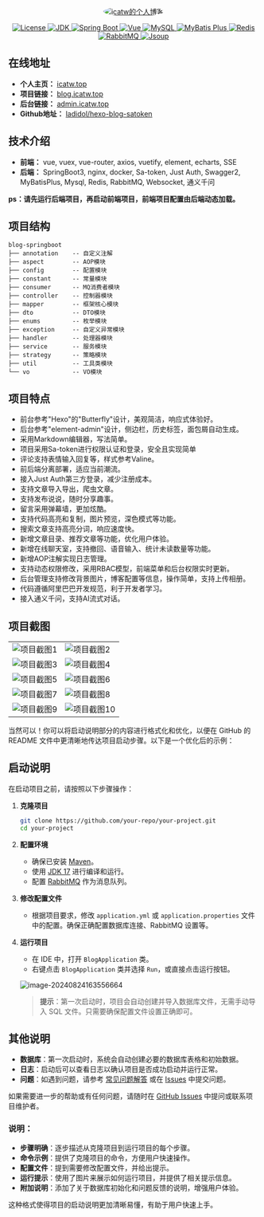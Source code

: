 


<p align="center">
  <a href="http://blog.icatw.top">
    <img src="http://www.static.icatw.top/config/logo.png" alt="icatw的个人博客" style="border-radius: 50%; max-width: 150px;">
  </a>
</p>


<p align="center">
  <a target="_blank" href="https://github.com/ladidol/hexo-blog-satoken">
    <img src="https://img.shields.io/hexpm/l/plug.svg" alt="License"/>
    <img src="https://img.shields.io/badge/JDK-17+-green.svg" alt="JDK"/>
    <img src="https://img.shields.io/badge/springboot-3.2.3.RELEASE-green" alt="Spring Boot"/>
    <img src="https://img.shields.io/badge/vue-2.5.17-green" alt="Vue"/>
    <img src="https://img.shields.io/badge/mysql-8.0.20-green" alt="MySQL"/>
    <img src="https://img.shields.io/badge/mybatis--plus-3.4.0-green" alt="MyBatis Plus"/>
    <img src="https://img.shields.io/badge/redis-6.0.5-green" alt="Redis"/>
    <img src="https://img.shields.io/badge/rabbitmq-3.8.5-green" alt="RabbitMQ"/>
    <img src="https://img.shields.io/badge/jsoup-3.8.5-green" alt="Jsoup"/>
  </a>
</p>


## 在线地址

- **个人主页：** [icatw.top](http://icatw.top)
- **项目链接：** [blog.icatw.top](http://blog.icatw.top)
- **后台链接：** [admin.icatw.top](http://admin.icatw.top)
- **Github地址：** [ladidol/hexo-blog-satoken](https://github.com/ladidol/hexo-blog-satoken)

## 技术介绍

- **前端：** vue, vuex, vue-router, axios, vuetify, element, echarts, SSE
- **后端：** SpringBoot3, nginx, docker, Sa-token, Just Auth, Swagger2, MyBatisPlus, Mysql, Redis, RabbitMQ, Websocket, 通义千问

**ps：请先运行后端项目，再启动前端项目，前端项目配置由后端动态加载。**

## 项目结构

```plaintext
blog-springboot
├── annotation    -- 自定义注解
├── aspect        -- AOP模块
├── config        -- 配置模块
├── constant      -- 常量模块
├── consumer      -- MQ消费者模块
├── controller    -- 控制器模块
├── mapper        -- 框架核心模块
├── dto           -- DTO模块
├── enums         -- 枚举模块
├── exception     -- 自定义异常模块
├── handler       -- 处理器模块
├── service       -- 服务模块
├── strategy      -- 策略模块
├── util          -- 工具类模块
└── vo            -- VO模块
```

## 项目特点

- 前台参考"Hexo"的"Butterfly"设计，美观简洁，响应式体验好。
- 后台参考"element-admin"设计，侧边栏，历史标签，面包屑自动生成。
- 采用Markdown编辑器，写法简单。
- 项目采用Sa-token进行权限认证和登录，安全且实现简单
- 评论支持表情输入回复等，样式参考Valine。
- 前后端分离部署，适应当前潮流。
- 接入Just Auth第三方登录，减少注册成本。
- 支持文章导入导出，爬虫文章。
- 支持发布说说，随时分享趣事。
- 留言采用弹幕墙，更加炫酷。
- 支持代码高亮和复制，图片预览，深色模式等功能。
- 搜索文章支持高亮分词，响应速度快。
- 新增文章目录、推荐文章等功能，优化用户体验。
- 新增在线聊天室，支持撤回、语音输入、统计未读数量等功能。
- 新增AOP注解实现日志管理。
- 支持动态权限修改，采用RBAC模型，前端菜单和后台权限实时更新。
- 后台管理支持修改背景图片，博客配置等信息，操作简单，支持上传相册。
- 代码遵循阿里巴巴开发规范，利于开发者学习。
- 接入通义千问，支持AI流式对话。

## 项目截图

<table align="center"> <tr> <td><img src="https://picgo-iamges.oss-cn-hangzhou.aliyuncs.com/img/image-20240824161845988.png" alt="项目截图1" style="max-width: 100%; height: auto;"/></td> <td><img src="https://picgo-iamges.oss-cn-hangzhou.aliyuncs.com/img/image-20240824161929300.png" alt="项目截图2" style="max-width: 100%; height: auto;"/></td> </tr> <tr> <td><img src="https://picgo-iamges.oss-cn-hangzhou.aliyuncs.com/img/image-20240824161943272.png" alt="项目截图3" style="max-width: 100%; height: auto;"/></td> <td><img src="https://picgo-iamges.oss-cn-hangzhou.aliyuncs.com/img/image-20240824162042865.png" alt="项目截图4" style="max-width: 100%; height: auto;"/></td> </tr> <tr> <td><img src="https://picgo-iamges.oss-cn-hangzhou.aliyuncs.com/img/image-20240824162109205.png" alt="项目截图5" style="max-width: 100%; height: auto;"/></td> <td><img src="https://picgo-iamges.oss-cn-hangzhou.aliyuncs.com/img/image-20240824162205169.png" alt="项目截图6" style="max-width: 100%; height: auto;"/></td> </tr> <tr> <td><img src="https://picgo-iamges.oss-cn-hangzhou.aliyuncs.com/img/image-20240824162228513.png" alt="项目截图7" style="max-width: 100%; height: auto;"/></td> <td><img src="https://picgo-iamges.oss-cn-hangzhou.aliyuncs.com/img/image-20240824162244487.png" alt="项目截图8" style="max-width: 100%; height: auto;"/></td> </tr> <tr> <td><img src="https://picgo-iamges.oss-cn-hangzhou.aliyuncs.com/img/image-20240824162308716.png" alt="项目截图9" style="max-width: 100%; height: auto;"/></td> <td><img src="https://picgo-iamges.oss-cn-hangzhou.aliyuncs.com/img/image-20240824162329195.png" alt="项目截图10" style="max-width: 100%; height: auto;"/></td> </tr> </table> 

当然可以！你可以将启动说明部分的内容进行格式化和优化，以便在 GitHub 的 README 文件中更清晰地传达项目启动步骤。以下是一个优化后的示例：


## 启动说明

在启动项目之前，请按照以下步骤操作：

1. **克隆项目**

   ```bash
   git clone https://github.com/your-repo/your-project.git
   cd your-project
   ```

2. **配置环境**

    - 确保已安装 [Maven](https://maven.apache.org/)。
    - 使用 [JDK 17](https://www.oracle.com/java/technologies/javase-jdk17-downloads.html) 进行编译和运行。
    - 配置 [RabbitMQ](https://www.rabbitmq.com/download.html) 作为消息队列。

3. **修改配置文件**

    - 根据项目要求，修改 `application.yml` 或 `application.properties` 文件中的配置。确保正确配置数据库连接、RabbitMQ 设置等。

4. **运行项目**

    - 在 IDE 中，打开 `BlogApplication` 类。
    - 右键点击 `BlogApplication` 类并选择 `Run`，或直接点击运行按钮。

   ![image-20240824163556664](https://picgo-iamges.oss-cn-hangzhou.aliyuncs.com/img/image-20240824163556664.png)

   > **提示**：第一次启动时，项目会自动创建并导入数据库文件，无需手动导入 SQL 文件。只需要确保配置文件设置正确即可。

## 其他说明

- **数据库**：第一次启动时，系统会自动创建必要的数据库表格和初始数据。
- **日志**：启动后可以查看日志以确认项目是否成功启动并运行正常。
- **问题**：如遇到问题，请参考 [常见问题解答](#) 或在 [Issues](https://github.com/your-repo/your-project/issues) 中提交问题。

如果需要进一步的帮助或有任何问题，请随时在 [GitHub Issues](https://github.com/your-repo/your-project/issues) 中提问或联系项目维护者。


### 说明：

- **步骤明确**：逐步描述从克隆项目到运行项目的每个步骤。
- **命令示例**：提供了克隆项目的命令，方便用户快速操作。
- **配置文件**：提到需要修改配置文件，并给出提示。
- **运行提示**：使用了图片来展示如何运行项目，并提供了相关提示信息。
- **附加说明**：添加了关于数据库初始化和问题反馈的说明，增强用户体验。

这种格式使得项目的启动说明更加清晰易懂，有助于用户快速上手。